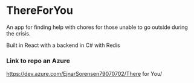 # ThereForYou
An app for finding help with chores for those unable to go outside during the crisis.

Built in React with a backend in C# with Redis

### Link to repo an Azure
https://dev.azure.com/EjnarSorensen79070702/There for You/

